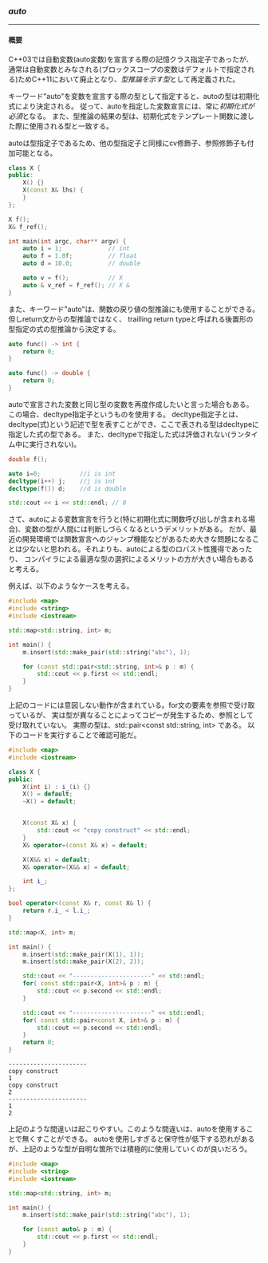 ### *auto*
---
#### 概要

C++03では自動変数(auto変数)を宣言する際の記憶クラス指定子であったが、通常は自動変数とみなされる(ブロックスコープの変数はデフォルトで指定される)ためC++11において廃止となり、*型推論を示す型*として再定義された。

キーワード"auto"を変数を宣言する際の型として指定すると、autoの型は初期化式により決定される。
従って、autoを指定した変数宣言には、常に*初期化式が必須*となる。
また、型推論の結果の型は、初期化式をテンプレート関数に渡した際に使用される型と一致する。

autoは型指定子であるため、他の型指定子と同様にcv修飾子、参照修飾子も付加可能となる。

```c++
class X {
public:
    X() {}
    X(const X& lhs) {
    }
};

X f();
X& f_ref();

int main(int argc, char** argv) {
    auto i = 1;             // int
    auto f = 1.0f;          // float
    auto d = 10.0;          // double

    auto v = f();           // X
    auto & v_ref = f_ref(); // X &
}
```

また、キーワード"auto"は、関数の戻り値の型推論にも使用することができる。但しreturn文からの型推論ではなく、
trailling return typeと呼ばれる後置形の型指定の式の型推論から決定する。

```c++
auto func() -> int {
    return 0;
}

auto func() -> double {
    return 0;
}
```

autoで宣言された変数と同じ型の変数を再度作成したいと言った場合もある。この場合、decltype指定子というものを使用する。
decltype指定子とは、decltype(式)という記述で型を表すことができ、ここで表される型はdecltypeに指定した式の型である。
また、decltypeで指定した式は評価されない(ランタイム中に実行されない)。


```c++
double f();

auto i=0;           //i is int
decltype(i++) j;    //j is int
decltype(f()) d;    //d is double

std::cout << i << std::endl; // 0
```


さて、autoによる変数宣言を行うと(特に初期化式に関数呼び出しが含まれる場合)、変数の型が人間には判断しづらくなるというデメリットがある。
だが、最近の開発環境では関数宣言へのジャンプ機能などがあるため大きな問題になることは少ないと思われる。それよりも、autoによる型のロバスト性獲得であったり、 コンパイラによる最適な型の選択によるメリットの方が大きい場合もあると考える。

例えば、以下のようなケースを考える。

```c++
#include <map>
#include <string>
#include <iostream>

std::map<std::string, int> m;

int main() {
    m.insert(std::make_pair(std::string("abc"), 1);

    for (const std::pair<std::string, int>& p : m) {
        std::cout << p.first << std::endl;
    }
}
```
上記のコードには意図しない動作が含まれている。for文の要素を参照で受け取っているが、
実は型が異なることによってコピーが発生するため、参照として受け取れていない。
実際の型は、std::pair<const std::string, int> である。
以下のコードを実行することで確認可能だ。

```c++
#include <map>
#include <iostream>

class X {
public:
    X(int i) : i_(i) {}
    X() = default;
    ~X() = default;


    X(const X& x) {
        std::cout << "copy construct" << std::endl;
    }
    X& operator=(const X& x) = default;

    X(X&& x) = default;
    X& operator=(X&& x) = default;

    int i_;
};

bool operator<(const X& r, const X& l) {
    return r.i_ < l.i_;
}

std::map<X, int> m;

int main() {
    m.insert(std::make_pair(X(1), 1));
    m.insert(std::make_pair(X(2), 2));

    std::cout << "----------------------" << std::endl;
    for( const std::pair<X, int>& p : m) {
        std::cout << p.second << std::endl;
    }

    std::cout << "----------------------" << std::endl;
    for( const std::pair<const X, int>& p : m) {
        std::cout << p.second << std::endl;
    }
    return 0;
}
```

```
----------------------
copy construct
1
copy construct
2
----------------------
1
2
```

上記のような間違いは起こりやすい。このような間違いは、autoを使用することで無くすことができる。
autoを使用しすぎると保守性が低下する恐れがあるが、上記のような型が自明な箇所では積極的に使用していくのが良いだろう。

```c++
#include <map>
#include <string>
#include <iostream>

std::map<std::string, int> m;

int main() {
    m.insert(std::make_pair(std::string("abc"), 1);

    for (const auto& p : m) {
        std::cout << p.first << std::endl;
    }
}
```

